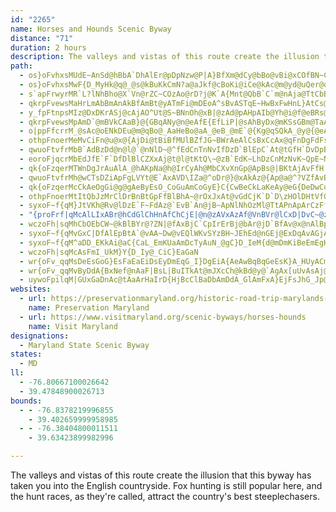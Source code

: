 ```yaml
---
id: "2265"
name: Horses and Hounds Scenic Byway
distance: "71"
duration: 2 hours
description: The valleys and vistas of this route create the illusion that this byway has taken you into the English countryside. Fox hunting is still popular here, and the hunt races, as they're called, attract the country's best steeplechasers.
path:
  - os}oFvhxsMUdE~AnSd@hBbA`DhAlEr@pDpNzw@P|A}BfXm@dCy@bBo@vBi@xCOfBN~C^fCb@xAhDlI|@bBnBbD~@x@bAn@
  - os}oFvhxsMwF{D_MyHk@q@_@s@kBuKkCmN?a@aJkf@cBoKi@iCe@kAc@m@yd@uQer@qTiBkCoA_E}@sBq^yX{D}D_G}I}Q}Yy@_Ay@e@aKiEsEcBo@GsA?y@LwL~CiAJgBK_AW_Ai@oAoAcAgBi@{A
  - s`apFrwyrMR`L?lNhBho@X`Vn@rZC~COzAo@rD?j@K`A{Mnt@QbB`C`m@nAja@TtCbBrHfBpU@lAK~Cw@`EKjBZvRRjG~@hh@\xh@nAzg@cArp@cAhUHZX\h@FjIaC`@C\Jh@j@nGzMl@xAl@dEDnAmAlq@AxBVfCl@fBbC~DvKpTzG`Lx@dArNlFfn@bS{AtJcDvQqArIyAdIgIhh@gCzPi@lFy@bNoAlMIrB?lJBf@T~@|BnIhEtMxB~ElCrFfAdDVnArBpU?hAq@bKm@lH
  - qkrpFvewsMaHrLmAbBmAnAkBfAmBt@yATmFi@mDEoA^sBvASTqE~HwBxFwHnL}AtCs@~BiTRkH\eTzHiCr@}B^uMdEsBzA{JlL?_@OeAgF}OyAqCy@cFYeAcD_EYy@Kk@ImCHoSIuAo@{FI{J?y@HUbCiCt@_BRkACgAuAuGhAe@rIcClTuHrQ{ItAeBfBoEPeAAaIJaBh@qAjC_E|D}L^sANgAKqBWgCaBsFQsAPeB|@mENmB]s\[qJJaHNuAzGgQl@mBf@yBpAoRvDs^rBuN`AyF\eA^{@|AwBxFiL~DsHpBiFh@mB`EiZJwB?iDc@eMK}@gBeIOsAOeXBeERsCJa@b@o@~@o@lJcA|@_@~@cAbFaNxEmIxD{Ff@kBr@yDd@{AfEmHxA_DbAgDxB{JbBgGZ_CFmBImCyAaMm@kDmEqRy@aCoLoV{AsEs@yCWmDaAq`@U{BuCsKa@oC[mGMgG~@uRBaAEcAi@gC_@q@s@aAgI_Js@gAu@mBc@mBO_BgBqXSeFBmB\oCrDgMlDaPbB{JNmGE}IJyIb@gDz@aERwCvGUi@{T}A{PGgB?sA^gI?aESqCqAgHw@{FwEyg@_AsIKmDJaB`@_C|@mCx@qApG}HxRqZrCyDTe@VQfHaBbFaBrA_Aj@q@l@mAn@sBTsBR{LNyFNyAd@oB^w@tKiRnAqCNiAByAyAeJIoCb@mCbF}Fd@{@bAmFb@aB@k@a@qC
  - y_fpFtnpsMIz@DxDKrASj@cAjAO^Ut@S~BNnOh@xB|@zAd@pAHpAIb@Yh@i@f@eBRs@MiBy@i@?[VIRi@nCe@^oGjDmAd@oEz@kOfOcDlDwDlCoDxEwAtAkPlJ}E`CqBpAyAdBiBtCsDjEsBzEy@rA}@l@aA^cHv@m@d@_@zAy@zMSxA}I|Xy@nDStAItA?bK\jJ?jAc@rB{AnD}A~BeM|IqGrHoB~C}AlD{E`Og@fCI~Gi@bL{@~YShD]`Co@fC}ClFiBxDqIj[aBrI_Gx]QX]LwEVyJaFc@mAc@k@mFiA_@OsCkC}AmAoAqA_AuCOsA@uLKq@}BaHsEuLcD_FwFmGyCgCaGmCwCgC_AgAe@}@u@uDiAYwA@s@SoA_Aw@_COsBRyAx@uAx@_DBw@GaAkBiH}AqDi@mBiAeCgK{KyBiCwBiAyBaC_@y@mC_ImJoRWU]IuGZcAWe@k@i@mAm@kDo@aBuDgF
  - qkrpFvewsMpAmD`@mBVkCAaB}@{GBqANy@n@eAfE{EfLiP|@sAhByDx@mKSsGBm@TaAlDmGbCqDvF}GtOcSfB_B~A_AxAQnDHlC]xRoErBq@pBgAtQoNxDeCxFeBdB[xAO~DBh@KhBs@jJaFnBoAfA}@hHeIbA{@n@_@lFyArAqAvAmCpDuIdJ}\bAkCxNmZxCqE`IgKr@iAZmADkBQqA_@gA}EcKwAqD}BuDwDyD{AqBg@aAg@aGMeDPsA`AgD|BqBnFyCxAoA|AmBrBqDjLaQr@uATqAK{DHsAn@yBj@aAb@c@fOgH\[Zk@f@qCh@gBh@{@~A}@zIoDnAhF|@jB~Q~UxBjD`L|YdFfKzBzF`W`q@t@zCh@`E|@`S}Aj_@HlDbG|YlAlH
  - o|ppFfcrrM_@sAc@oENkDEu@m@qBo@_AaHeBo@aA_@eB_@mE`@{Kg@qSQkA_@y@{@eA}By@iDwCeJaKqIkMg@{AMwA@iBj@{NN_Bj@_CzGkSN}AE{C]_BcBaE_FeJmCiCgDmCi@_Ay@kCwCsHoCoFgCyCoFuFoBkCaGaLsDoJ}CdBgFlDmFtEaDfDiGjH}B`D_B`CsDlHuA~Bu@r@_B`AsAd@uBVsFE_OkEaGiCmFkD}AaBoAgBcAkBgMqXkBeCeAy@yAy@qZoNeAs@cAwAk@uBIeAYec@YiD_AsEaFsLkBkDqGcJkCsC_CmBk@oQM_Ac@k@uAaAi@_A{@sGcAgGgGcQ]yAgCaIg@yBs@eB_CmEoJiMkAsBcBaIgFyNo@cGsAmFOyC?s@Nq@~A_BdBcDxJiVb@gADc@bFfCrAb@X?rCQ~B_@tIaCxAq@fJoFjI_E~CmBpAeAdCkDlDuChAsA`FRhKe@fB\lD`AzGzBjBMfDu@zNwEjDoAvJqEzLyDdBS~@A|QxArFJpIc@pFm@`HkBrXoM`Dy@z@KxABrCLlD`@xBv@bB~@xRzOvBxAdYvMjW`Nza@jU`F~BfFdAt~@bNbOjCzDfAxb@`ObErBbRlKxAzAdDrFfE`L|HbUvAlDlEnIlGfOr@rB|AdDrEnH
  - othpFnoerMeMvCiFn@u@x@{AjDi@tBiBfMUlBZfJG~BWrAeAlCsBxCcAx@qFnDgFdFsGtI_BpCgDzDcFdFgAn@aLpAwKd@mUrBaLZwCdDaMtU_BnDcB|Fs@`B{I`NoL~SwHzPq@rBu@pDSfBK~DFbDr@rMIxVUxDOv@m@hCs@nBu@tAu@dAcA~@cDnAs@t@i@tA}Jb\kCbEyEvFkB`Dg@lAYlA[|B}@rD_CnLUnEJpIOf@_@r@yBzB
  - qwuoFtvfrMbB`AdBzDd@n@l@`@nNlD~@^fEdCnTnNvIfDzD`BlEpC`At@tGfH`DvDpBbHdEfGgBjC{DlH{BlEs@`Ce@~CCrAB~BTlE?dCa@rEw@zFsAlGyFhMo@xCMfAErADxAt@jIRtEChIFdB^xCrBtKZrCA|UDjA^zBbCfIDr@Cv@
  - eoroFjqcrMbEdJfE`F`DfDlBlCZXxAj@t@l@tKtQ\~@zB`EdK~LhDzCnMzNvK~QpE~NrAhDnAdCr@pBJn@RhDn@hDhDfMlCbNpBrH
  - qk{oFzqerMTWnDgJrAuAlA_@hAKpNa@h@IrCyAh@MbCXvXnGp@ApBs@|BKtAjAvFfH|DlE`IhLrClExClD|Ax@Nb@bBnHjFbSz@~@bDlBz@^vCt@jLv@lAGfFy@hFfA\ETYLs@CWi@m@[{@@u@n@uApBgCx@wBz@iIhAgE
  - qwuoFtvfrMh@wCTsDZiApFgLVYt@E`AxAVD\IZa@^oDr@}@xAkAz@{Ap@a@^?VZfAvBd@Fh@QR_@C{Ch@kAVeBf@o@XQjDy@|@AdBLjCQt@B`B`@bBJ|Ie@vEqBxAuARQJaA[}DDiBx@_CrAyBr@m@zAWpCuCT_@t@sB|DsGn@kD
  - qk{oFzqerMcCkAeOgGi@g@gAeByEsO_CoGuAmCoGyE}C{CwBeCkLaKeAy@eG{DeDwCqFcImIaPmA{AoB_AcCs@gAKoDEyD_@aBYuAq@y@{Ao@aBsB{K_@wAcCyEnASfFaBuAiQKkMJaGJgAhAmGdCkRlBeK\{JNgCrAcMdB}UHuUjIeUbDqHZgA^{EBqBSkDaAaFC{HbEwSbBaMbC?t@RzWzJ~BdAxBrAbSrQnChEzGzLtBdCdCxBn@Ld@?|BSxDGvFFjEyDj@_@n@M~@LlAr@bB~Ax@^~@E~BmA|@GrAr@d@f@x@lAh@^bIvCh_@hL
  - othpFnoerMtItQbJzMrClDrBnBtGpFfBlBhA~@rOxJxAt@vGdCjK`D`D\zHOlDHtVfGbVfFtAr@r@t@|IlRlArDrB`If@tAZn@`@f@nIxH`IfDd@ZvBSzQeCzMiAbAW~@m@`EsFx@{@vFoC~Bs@hASbEUfGEvCNbIpAdIlBrBp@zBtAxNxKhBdAjHlDxBz@vH~BhB|@pDbChEbBfC^hGO|Bb@~@d@pE`DzC`BfALxC?zEUhBSbB}@d@a@dAyA`BsAz@]~AQ|APlAb@h@`@bGzHj@u@JW?]{CcQ}AoN{BuM[gF_Hyx@o@}EqG_[OyAEyADy@b@sB`GiP^q@^a@r@y@
  - syxoF~f{qM}JtVKh@Rv@lDzE`F~FdAz@`EvB`An@jB~ApNlNhOzMl@TtAPnApArCzFfAjAp@rAfDdPhAnBbCnCbC~ErChIxEbQbApAdOtOpFzG~A~I^tAh@dAxCdCzEhCxC|@vIrDhAz@`ErEtAx@|B|@bACbEmCnAsAfDsEn@Bz@lApClHvBhE`ArE`@rAnH|S
  - "{proFrf|qMcAlLIxABr@hCdGlChHnAfChCjE|@n@zAVxAzAf@VnBVr@lCxD|DvC~@zBpA|ApAt@ZvAR`EV~AVn@TvG`G|AhA"
  - wczoFh|sqMhCbOEbCW~@kBlBYr@?ZN|@fAxBjC`CpIrErBj@bAr@jD`BfAv@x@nAlBpAfGfGnHfIhOhSjX~ZnCjCpVpW`a@jc@nItJpK|K|@p@b@Dx@Et@S~EmD`@KzDd@xB_@b@?vElBd@v@Xx@h@tDbClHd@f@bBhAxAnAr@dA~@`CPPpEfAh@VrBlBh@x@d@tB?bAOrBu@`C
  - syxoF~f{qMvGxC|DfAlEpBtA`@vAA~Dw@vEQlWKvSYzBH~JEhEd@nGEj@ExDqAvAGjAFbCrAtHvFvInHl@RjFKjIaAVK~@aBtAq@`Ck@nANrAKrCmAVE|@D|A~@bBl@ZT\n@Ph@LdAEdAc@lC
  - syxoF~f{qM^aDD_EKkAi@aC{CaL_EmKUaAmDcTyAuN_@gC}D_IeM{d@mDmKiBeEmEgHo@oAu@yBWcDBuARwD@}BeAgS?aBFQvCeCb@g@Ne@^sB~@yDfCaEn@k@lCs@
  - wczoFh|sqMcAsFmI_UkM}Y{D_Iy@_CiC}EaGaN
  - wr{oFv_qqMsDeEsGoG}EsFaEaEiDsEyDmEqG_I}DgEiA{AeAwBqBqGeEsK}A_HUyACmIDc@fDyKf@aCBeAc@wBqQeV_Q}L{CeDmFoHy@lAa@hGyAfCi@dBmCzK_@^s@XsDB}Cz@o@d@iAZwIjAi@?m@MaPeHaJaFsIuFi@r@aDrCo@dBs@xDYbCOfMmAlIe@xAoArBKj@MrBH`FOjAE`B]xCi@fC?j@f@jBg@bCe@v@OxAIXyBl@i@?_@YSEyALi@Xx@jABp@uAxAq@rAy@hD_A|BIj@DNNPl@P|GdApF`@rAx@hBxBfDfDZdAVXp@`@`HjCXp@OjKm@fLGfF]lGN~ArCfM\nGF^Xd@vHfIfDtC~AbBhDhEp@bAt@n@jAHfDfEhMnN|ClE~CkClDuDlDmCbEgCpCeAlHkBpLoEvJ_DnMyGvWcL`FkBnDkB~@m@|@aA~BaDlDeIrFuK
  - wr{oFv_qqMvByDdA{BxNef@nAaF|BsL|BuITkAt@mJXcCh@kBd@y@`AgAx[uUvAsAj@m@Xk@lA{DtAyDx@sA|@y@vE}A|ErA~CVhBFrGCf@Ul@\fDc@
  - uywoFpilqM|GUxGaDnAc@tAaArHaIrD{HjBcClBaDbAmDdA_GlAmFxA}EjFsJhG_Jp@aFiBe@k@a@s@kCqBgCoFgIyHkNmBeEu@mC_HmHiBeD{CgHiHwQsCmKeB}FkB_@_Cx@UCKEcBaDs@JsBfBwAjB{AlHiArCo@`AqBxAqAvAw@b@_BPyASmBeAeAy@uDoDq@WcFXeMX}@VeQnHtAfETxAOjEr@nK`BfIdF|ZjHhUxAfDjKjYbAxB~@lAzNzQv\t`@
websites:
  - url: https://preservationmaryland.org/historic-road-trip-marylands-horses-and-hounds-scenic-byway/
    name: Preservation Maryland
  - url: https://www.visitmaryland.org/scenic-byways/horses-hounds
    name: Visit Maryland
designations:
  - Maryland State Scenic Byway
states:
  - MD
ll:
  - -76.80667100026642
  - 39.47848900026713
bounds:
  - - -76.8378219996855
    - 39.402659999958985
  - - -76.38404800011511
    - 39.63423899982996

---
```


The valleys and vistas of this route create the illusion that this byway has taken you into the English countryside. Fox hunting is still popular here, and the hunt races, as they're called, attract the country's best steeplechasers.
